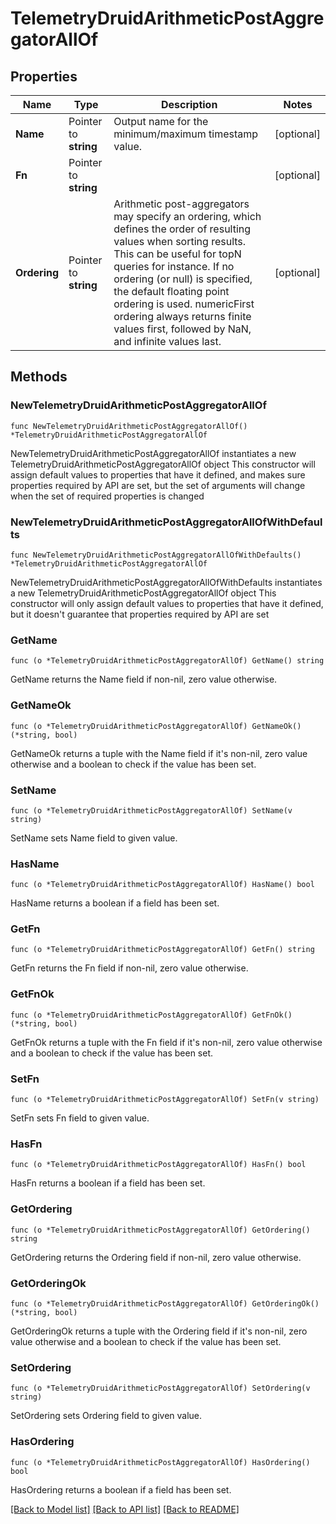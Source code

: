 # TelemetryDruidArithmeticPostAggregatorAllOf

## Properties

Name | Type | Description | Notes
------------ | ------------- | ------------- | -------------
**Name** | Pointer to **string** | Output name for the minimum/maximum timestamp value. | [optional] 
**Fn** | Pointer to **string** |  | [optional] 
**Ordering** | Pointer to **string** | Arithmetic post-aggregators may specify an ordering, which defines the order of resulting values when sorting results. This can be useful for topN queries for instance. If no ordering (or null) is specified, the default floating point ordering is used. numericFirst ordering always returns finite values first, followed by NaN, and infinite values last. | [optional] 

## Methods

### NewTelemetryDruidArithmeticPostAggregatorAllOf

`func NewTelemetryDruidArithmeticPostAggregatorAllOf() *TelemetryDruidArithmeticPostAggregatorAllOf`

NewTelemetryDruidArithmeticPostAggregatorAllOf instantiates a new TelemetryDruidArithmeticPostAggregatorAllOf object
This constructor will assign default values to properties that have it defined,
and makes sure properties required by API are set, but the set of arguments
will change when the set of required properties is changed

### NewTelemetryDruidArithmeticPostAggregatorAllOfWithDefaults

`func NewTelemetryDruidArithmeticPostAggregatorAllOfWithDefaults() *TelemetryDruidArithmeticPostAggregatorAllOf`

NewTelemetryDruidArithmeticPostAggregatorAllOfWithDefaults instantiates a new TelemetryDruidArithmeticPostAggregatorAllOf object
This constructor will only assign default values to properties that have it defined,
but it doesn't guarantee that properties required by API are set

### GetName

`func (o *TelemetryDruidArithmeticPostAggregatorAllOf) GetName() string`

GetName returns the Name field if non-nil, zero value otherwise.

### GetNameOk

`func (o *TelemetryDruidArithmeticPostAggregatorAllOf) GetNameOk() (*string, bool)`

GetNameOk returns a tuple with the Name field if it's non-nil, zero value otherwise
and a boolean to check if the value has been set.

### SetName

`func (o *TelemetryDruidArithmeticPostAggregatorAllOf) SetName(v string)`

SetName sets Name field to given value.

### HasName

`func (o *TelemetryDruidArithmeticPostAggregatorAllOf) HasName() bool`

HasName returns a boolean if a field has been set.

### GetFn

`func (o *TelemetryDruidArithmeticPostAggregatorAllOf) GetFn() string`

GetFn returns the Fn field if non-nil, zero value otherwise.

### GetFnOk

`func (o *TelemetryDruidArithmeticPostAggregatorAllOf) GetFnOk() (*string, bool)`

GetFnOk returns a tuple with the Fn field if it's non-nil, zero value otherwise
and a boolean to check if the value has been set.

### SetFn

`func (o *TelemetryDruidArithmeticPostAggregatorAllOf) SetFn(v string)`

SetFn sets Fn field to given value.

### HasFn

`func (o *TelemetryDruidArithmeticPostAggregatorAllOf) HasFn() bool`

HasFn returns a boolean if a field has been set.

### GetOrdering

`func (o *TelemetryDruidArithmeticPostAggregatorAllOf) GetOrdering() string`

GetOrdering returns the Ordering field if non-nil, zero value otherwise.

### GetOrderingOk

`func (o *TelemetryDruidArithmeticPostAggregatorAllOf) GetOrderingOk() (*string, bool)`

GetOrderingOk returns a tuple with the Ordering field if it's non-nil, zero value otherwise
and a boolean to check if the value has been set.

### SetOrdering

`func (o *TelemetryDruidArithmeticPostAggregatorAllOf) SetOrdering(v string)`

SetOrdering sets Ordering field to given value.

### HasOrdering

`func (o *TelemetryDruidArithmeticPostAggregatorAllOf) HasOrdering() bool`

HasOrdering returns a boolean if a field has been set.


[[Back to Model list]](../README.md#documentation-for-models) [[Back to API list]](../README.md#documentation-for-api-endpoints) [[Back to README]](../README.md)


